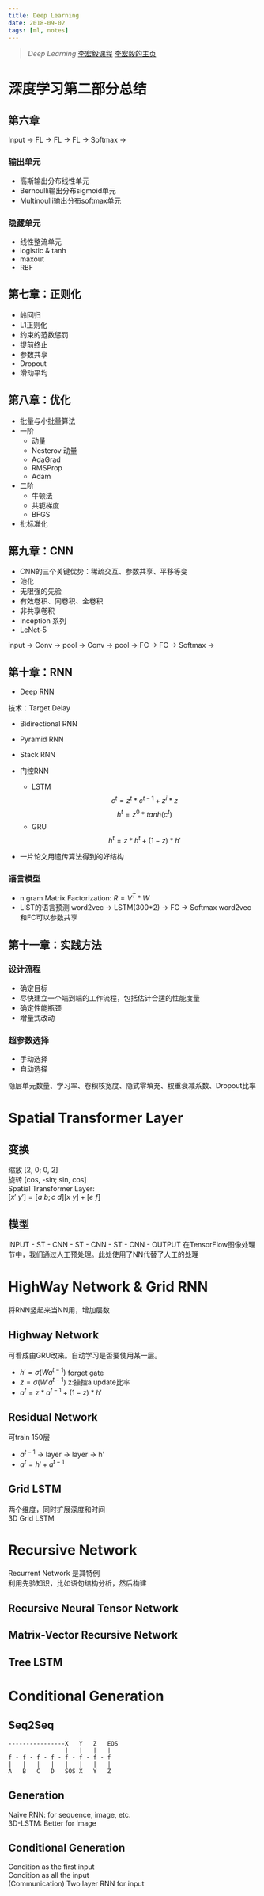 ```yaml
---
title: Deep Learning
date: 2018-09-02
tags: [ml, notes]
---
```


> *Deep Learning*
> [李宏毅课程](https://www.bilibili.com/video/av9770302/?p=5)
> [李宏毅的主页](http://speech.ee.ntu.edu.tw/~tlkagk/courses_MLDS17.html)

# 深度学习第二部分总结

## 第六章

Input -> FL -> FL -> FL -> Softmax ->

### 输出单元

* 高斯输出分布线性单元
* Bernoulli输出分布sigmoid单元
* Multinoulli输出分布softmax单元

<!--more-->

### 隐藏单元

* 线性整流单元
* logistic & tanh
* maxout
* RBF

## 第七章：正则化

* 岭回归
* L1正则化
* 约束的范数惩罚
* 提前终止
* 参数共享
* Dropout
* 滑动平均

## 第八章：优化

* 批量与小批量算法
* 一阶
  * 动量
  * Nesterov 动量
  * AdaGrad
  * RMSProp
  * Adam
* 二阶
  * 牛顿法
  * 共轭梯度
  * BFGS
* 批标准化

## 第九章：CNN

* CNN的三个关键优势：稀疏交互、参数共享、平移等变
* 池化
* 无限强的先验
* 有效卷积、同卷积、全卷积
* 非共享卷积
* Inception 系列
* LeNet-5

input -> Conv -> pool -> Conv -> pool -> FC -> FC -> Softmax ->

## 第十章：RNN

* Deep RNN

技术：Target Delay

* Bidirectional RNN

* Pyramid RNN
* Stack RNN
* 门控RNN
  * LSTM
  $$c^t = z^t * c^{t-1} + z^{i} * z$$
  $$h^t = z^0 * tanh(c^t)$$
  * GRU
  $$h^t = z * h^t + (1-z)*h'$$
* 一片论文用遗传算法得到的好结构

### 语言模型

* n gram
Matrix Factorization: $R = V^T*W$
* LIST的语言预测
word2vec -> LSTM(300*2) -> FC -> Softmax
word2vec和FC可以参数共享

## 第十一章：实践方法

### 设计流程

* 确定目标
* 尽快建立一个端到端的工作流程，包括估计合适的性能度量
* 确定性能瓶颈
* 增量式改动

### 超参数选择

* 手动选择
* 自动选择

隐层单元数量、学习率、卷积核宽度、隐式零填充、权重衰减系数、Dropout比率

# Spatial Transformer Layer

## 变换

缩放 [2, 0; 0, 2]  
旋转 [cos, -sin; sin, cos]  
Spatial Transformer Layer:  
$[x'\ y'] = [a\ b; c\ d][x\ y] + [e\ f]$

## 模型

INPUT - ST - CNN - ST - CNN - ST - CNN - OUTPUT
在TensorFlow图像处理节中，我们通过人工预处理。此处使用了NN代替了人工的处理

# HighWay Network & Grid RNN

将RNN竖起来当NN用，增加层数

## Highway Network

可看成由GRU改来。自动学习是否要使用某一层。

* $h' = \sigma(Wa^{t-1})$ forget gate
* $z = \sigma(W'a^{t-1})$ z:操控a update比率
* $a^t = z*a^{t-1} + (1-z)*h'$

## Residual Network

可train 150层

* $a^{t-1}$ -> layer -> layer -> h'
* $a^{t} = h' + a^{t-1}$

## Grid LSTM

两个维度，同时扩展深度和时间  
3D Grid LSTM

# Recursive Network

Recurrent Network 是其特例  
利用先验知识，比如语句结构分析，然后构建

## Recursive Neural Tensor Network

## Matrix-Vector Recursive Network

## Tree LSTM

# Conditional Generation

## Seq2Seq

    ----------------X   Y   Z   EOS
                    |   |   |   |
    f - f - f - f - f - f - f - f
    |   |   |   |   |   |   |   |
    A   B   C   D   SOS X   Y   Z

## Generation

Naive RNN: for sequence, image, etc.  
3D-LSTM: Better for image

## Conditional Generation

Condition as the first input  
Condition as all the input  
(Communication) Two layer RNN for input
